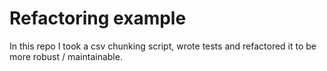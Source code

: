 # Refactoring example

In this repo I took a csv chunking script, wrote tests and refactored it to be more robust / maintainable.
